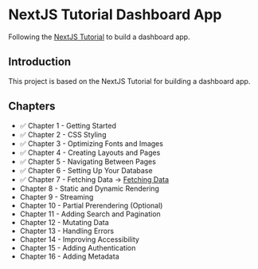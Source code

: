 # NextJS Tutorial Dashboard App

Following the [NextJS Tutorial](https://nextjs.org/learn/dashboard-app/) to build a dashboard app.

## Introduction
This project is based on the NextJS Tutorial for building a dashboard app.

## Chapters
- ✅ Chapter 1 - Getting Started
- ✅ Chapter 2 - CSS Styling
- ✅ Chapter 3 - Optimizing Fonts and Images
- ✅ Chapter 4 - Creating Layouts and Pages
- ✅ Chapter 5 - Navigating Between Pages
- ✅ Chapter 6 - Setting Up Your Database
- ✅ Chapter 7 - Fetching Data -> [Fetching Data](https://nextjs.org/learn/dashboard-app/fetching-data)
- Chapter 8 - Static and Dynamic Rendering
- Chapter 9 - Streaming
- Chapter 10 - Partial Prerendering (Optional)
- Chapter 11 - Adding Search and Pagination
- Chapter 12 - Mutating Data
- Chapter 13 - Handling Errors
- Chapter 14 - Improving Accessibility
- Chapter 15 - Adding Authentication
- Chapter 16 - Adding Metadata
